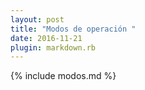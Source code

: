 ```yaml
---
layout: post
title: "Modos de operación "
date: 2016-11-21
plugin: markdown.rb
---
```


{% include modos.md %}
